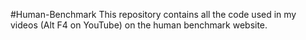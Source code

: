 #Human-Benchmark
This repository contains all the code used in my videos (Alt F4 on YouTube) on the human benchmark website.
